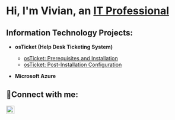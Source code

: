 
<h1>Hi, I'm Vivian, an <a href="https://linkedin.com/in/vnatoolo">IT Professional</a></h1>

<h2> Information Technology Projects:</h2>

- <b>osTicket (Help Desk Ticketing System)</b>
  - [osTicket: Prerequisites and Installation](https://github.com/vnatoolo/osticket-prereqs)
  - [osTicket: Post-Installation Configuration](https://github.com/vnatoolo/post-install-config)
    
- <b>Microsoft Azure</b>


<h2>🤳Connect with me:</h2>

[<img align="left" alt="Josh | LinkedIn" width="22px" src="https://cdn.jsdelivr.net/npm/simple-icons@v3/icons/linkedin.svg" />][linkedin]

[linkedin]: https://linkedin.com/in/vnatoolo
